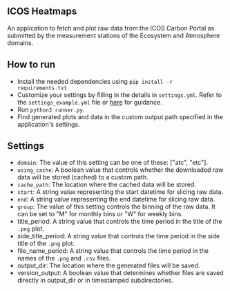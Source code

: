 ## ICOS Heatmaps
An application to fetch and plot raw data from the ICOS Carbon Portal as 
submitted by the measurement stations of the Ecosystem and Atmosphere domains.

## How to run
- Install the needed dependencies using `pip install -r requirements.txt`
- Customize your settings by filling in the details in `settings.yml`. Refer to
the `settings_example.yml` file or [here](#settings) for guidance.
- Run `python3 runner.py`.
- Find generated plots and data in the custom output path specified in the 
application's settings. 

## Settings
- `domain`: The value of this setting can be one of these: ["atc", "etc"].
- `using_cache`: A boolean value that controls whether the downloaded raw data
will be stored (cached) to a custom path.
- `cache_path`: The location where the cached data will be stored.
- `start`: A string value representing the start datetime for slicing raw data.
- `end`: A string value representing the end datetime for slicing raw data.
- `group`: The value of this setting controls the binning of the raw data. It 
can be set to "M" for monthly bins or "W" for weekly bins.
- title_period: A string value that controls the time period in the title of 
the `.png` plot.
- side_title_period: A string value that controls the time period in the side 
title of the `.png` plot.
- file_name_period: A string value that controls the time period in the names
of the `.png` and `.csv` files.
- output_dir: The location where the generated files will be saved.
- version_output: A boolean value that determines whether files are saved 
directly in output_dir or in timestamped subdirectories.
